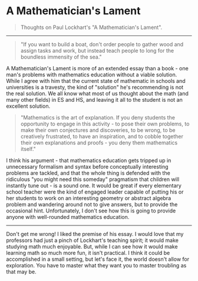 # A Mathematician's Lament

> Thoughts on Paul Lockhart's "A Mathematician's Lament".

---

> "If you want to build a boat, don't order people to gather wood and assign tasks and work, but instead teach people to long for the boundless immensity of the sea."

A Mathematician's Lament is more of an extended essay than a book - one man's problems with mathematics education without a viable solution. While I agree with him that the current state of mathematic in schools and universities is a travesty, the kind of "solution" he's recommending is not the real solution. We all know what most of us thought about the math (and many other fields) in ES and HS, and leaving it all to the student is not an excellent solution.

> "Mathematics is the art of explanation. If you deny students the opportunity to engage in this activity - to pose their own problems, to make their own conjectures and discoveries, to be wrong, to be creatively frustrated, to have an inspiration, and to cobble together their own explanations and proofs - you deny them mathematics itself."

I think his argument - that mathematics education gets tripped up in unnecessary formalism and syntax before conceptually interesting problems are tackled, and that the whole thing is defended with the ridiculous "you might need this someday" pragmatism that children will instantly tune out - is a sound one. It would be great if every elementary school teacher were the kind of engaged leader capable of putting his or her students to work on an interesting geometry or abstract algebra problem and wandering around not to give answers, but to provide the occasional hint. Unfortunately, I don't see how this is going to provide anyone with well-rounded mathematics education.

---

Don't get me wrong! I liked the premise of his essay. I would love that my professors had just a pinch of Lockhart's teaching spirit; it would make studying math much enjoyable. But, while I can see how it would make learning math so much more fun, it isn't practical. I think it could be accomplished in a small setting, but let's face it, the world doesn't allow for exploration. You have to master what they want you to master troubling as that may be.
